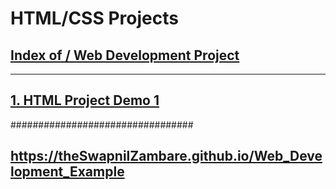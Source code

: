 # HTML/CSS Projects

##  <a href="https://theswapnilzambare.github.io/Web_Development/">Index of / Web Development Project</a>
<hr>



##  <a href="https://theswapnilzambare.github.io/Web_Development_Example/HTML/">1. HTML Project Demo 1</a>



#################################


## <a href="https://theswapnilzambare.github.io/Web_Development_Example">https://theSwapnilZambare.github.io/Web_Development_Example</a> 

